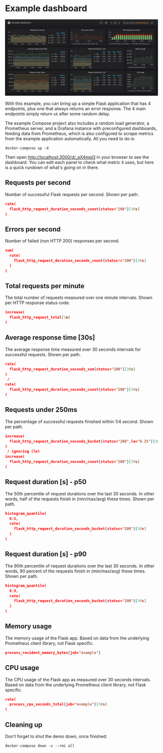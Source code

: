# Example dashboard

![Example dashboard](dashboard.png)

With this example, you can bring up a simple Flask application that has 4 endpoints, plus one that always returns an error response. The 4 main endpoints simply return `ok` after some random delay.

The example Compose project also includes a random load generator, a Prometheus server, and a Grafana instance with preconfigured dashboards, feeding data from Prometheus, which is also configured to scrape metrics from the example application automatically. All you need to do is:

```shell
docker-compose up -d
```

Then open <http://localhost:3000/d/_eX4mpl3> in your browser to see the dashboard. You can edit each panel to check what metric it uses, but here is a quick rundown of what's going on in there.

## Requests per second

Number of successful Flask requests per second. Shown per path.

```json
rate(
  flask_http_request_duration_seconds_count{status="200"}[30s]
)
```

## Errors per second

Number of failed (non HTTP 200) responses per second.

```json
sum(
  rate(
    flask_http_request_duration_seconds_count{status!="200"}[30s]
  )
)
```

## Total requests per minute

The total number of requests measured over one minute intervals. Shown per HTTP response status code.

```json
increase(
  flask_http_request_total[1m]
)
```

## Average response time [30s]

The average response time measured over 30 seconds intervals for successful requests. Shown per path.

```json
rate(
  flask_http_request_duration_seconds_sum{status="200"}[30s]
)
 /
rate(
  flask_http_request_duration_seconds_count{status="200"}[30s]
)
```

## Requests under 250ms

The percentage of successful requests finished within 1/4 second. Shown per path.

```json
increase(
  flask_http_request_duration_seconds_bucket{status="200",le="0.25"}[30s]
)
 / ignoring (le)
increase(
  flask_http_request_duration_seconds_count{status="200"}[30s]
)
```

## Request duration [s] - p50

The 50th percentile of request durations over the last 30 seconds. In other words, half of the requests finish in (min/max/avg) these times. Shown per path.

```json
histogram_quantile(
  0.5,
  rate(
    flask_http_request_duration_seconds_bucket{status="200"}[30s]
  )
)
```

## Request duration [s] - p90

The 90th percentile of request durations over the last 30 seconds. In other words, 90 percent of the requests finish in (min/max/avg) these times. Shown per path.

```json
histogram_quantile(
  0.9,
  rate(
    flask_http_request_duration_seconds_bucket{status="200"}[30s]
  )
)
```

## Memory usage

The memory usage of the Flask app. Based on data from the underlying Prometheus client library, not Flask specific.

```json
process_resident_memory_bytes{job="example"}
```

## CPU usage

The CPU usage of the Flask app as measured over 30 seconds intervals. Based on data from the underlying Prometheus client library, not Flask specific.

```json
rate(
  process_cpu_seconds_total{job="example"}[30s]
)
```

## Cleaning up

Don't forget to shut the demo down, once finished:

```shell
docker-compose down -v --rmi all
```
